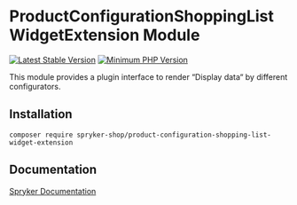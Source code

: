 # ProductConfigurationShoppingListWidgetExtension Module
[![Latest Stable Version](https://poser.pugx.org/spryker-shop/product-configuration-shopping-list-widget-extension/v/stable.svg)](https://packagist.org/packages/spryker-shop/product-configuration-shopping-list-widget-extension)
[![Minimum PHP Version](https://img.shields.io/badge/php-%3E%3D%208.3-8892BF.svg)](https://php.net/)

This module provides a plugin interface to render “Display data“ by different configurators.

## Installation

```
composer require spryker-shop/product-configuration-shopping-list-widget-extension
```

## Documentation

[Spryker Documentation](https://docs.spryker.com)
